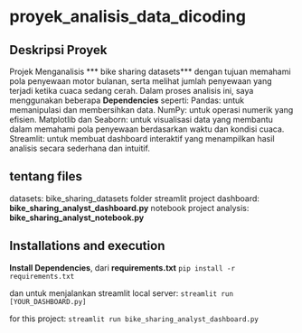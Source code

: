 # proyek_analisis_data_dicoding
## Deskripsi Proyek
Projek Menganalisis *** bike sharing datasets*** dengan tujuan memahami pola penyewaan motor bulanan, serta melihat jumlah penyewaan yang terjadi ketika cuaca sedang cerah. Dalam proses analisis ini, saya menggunakan beberapa **Dependencies** seperti:
Pandas: untuk memanipulasi dan membersihkan data.
NumPy: untuk operasi numerik yang efisien.
Matplotlib dan Seaborn: untuk visualisasi data yang membantu dalam memahami pola penyewaan berdasarkan waktu dan kondisi cuaca.
Streamlit: untuk membuat dashboard interaktif yang menampilkan hasil analisis secara sederhana dan intuitif.

## tentang files
datasets: bike_sharing_datasets folder
streamlit project dashboard: **bike_sharing_analyst_dashboard.py**
notebook project analysis: **bike_sharing_analyst_notebook.py**


## Installations and execution


**Install Dependencies**, dari **requirements.txt**
`pip install -r requirements.txt`


dan untuk menjalankan streamlit local server:
`streamlit run [YOUR_DASHBOARD.py]`

for this project:
`streamlit run bike_sharing_analyst_dashboard.py`
